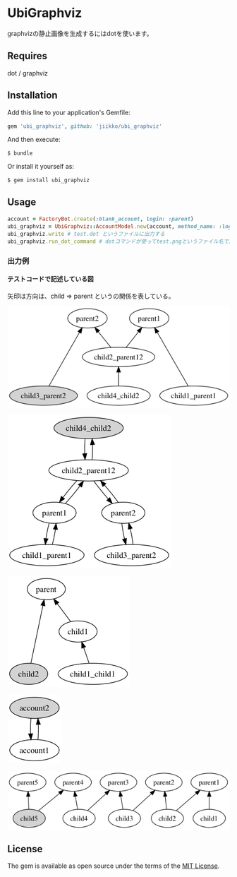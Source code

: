 # UbiGraphviz
graphvizの静止画像を生成するにはdotを使います。

## Requires
dot / graphviz

## Installation

Add this line to your application's Gemfile:

```ruby
gem 'ubi_graphviz', github: 'jiikko/ubi_graphviz'
```

And then execute:

    $ bundle

Or install it yourself as:

    $ gem install ubi_graphviz

## Usage
```ruby
account = FactoryBot.create(:blank_account, login: :parent)
ubi_graphviz = UbiGraphviz::AccountModel.new(account, method_name: :login, filename: 'test')
ubi_graphviz.write # test.dot というファイルに出力する
ubi_graphviz.run_dot_command # dotコマンドが使ってtest.pngというファイル名で画像を出力する
```

### 出力例
#### テストコードで記述している図
矢印は方向は、child => parent というの関係を表している。

![img](./images/2parent_3sou.png "img")  

![img](./images/all_mutal_lini_4sou.png "img")　　

![img](./images/simple_3sou.png "img")　　

![img](./images/simple_mutal_link.png "img")　　

![img](./images/yoko_2sou.png "img")  

## License

The gem is available as open source under the terms of the [MIT License](https://opensource.org/licenses/MIT).
